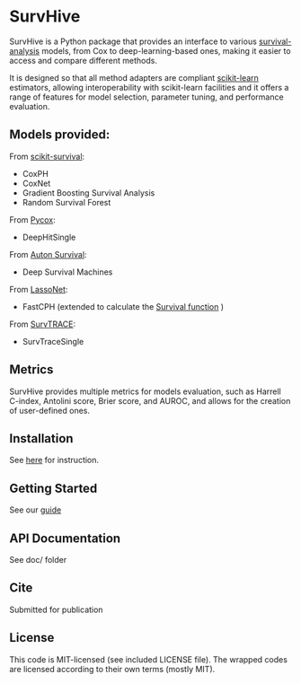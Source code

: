 # SurvHive 

SurvHive is a Python package that provides an interface to various
[survival-analysis](https://en.wikipedia.org/wiki/Survival_analysis) models,
from Cox to deep-learning-based ones, making it easier to access and compare
different methods. 

It is designed so that all method adapters are compliant
[scikit-learn](https://scikit-learn.org/stable/) estimators, allowing
interoperability with scikit-learn facilities and it offers a range of features
for model selection, parameter tuning, and performance evaluation.  

## Models provided:

From [scikit-survival](https://github.com/sebp/scikit-survival):

* CoxPH  
* CoxNet 
* Gradient Boosting Survival Analysis
* Random Survival Forest 

From [Pycox](https://github.com/havakv/pycox):

* DeepHitSingle 

From [Auton Survival](https://github.com/autonlab/auton-survival):

* Deep Survival Machines 

From [LassoNet](https://github.com/lasso-net/lassonet):

* FastCPH (extended to calculate the [Survival function](https://en.wikipedia.org/wiki/Survival_function) )

From [SurvTRACE](https://github.com/RyanWangZf/SurvTRACE):

* SurvTraceSingle 

## Metrics

SurvHive provides multiple metrics for models evaluation, such as  Harrell
C-index, Antolini score, Brier score, and AUROC, and allows for the creation of 
user-defined ones.

## Installation

See [here](INSTALL.md) for instruction.

## Getting Started

See our [guide](GETTING_STARTED.md) 

## API Documentation

See doc/ folder

## Cite

Submitted for publication

## License

This code is MIT-licensed (see included LICENSE file).
The wrapped codes are licensed according to their own terms (mostly MIT).

